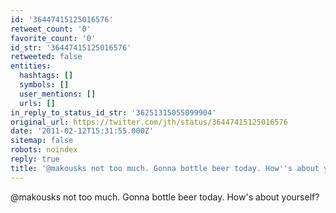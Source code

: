 ```yaml
---
id: '36447415125016576'
retweet_count: '0'
favorite_count: '0'
id_str: '36447415125016576'
retweeted: false
entities:
  hashtags: []
  symbols: []
  user_mentions: []
  urls: []
in_reply_to_status_id_str: '36251315055099904'
original_url: https://twitter.com/jth/status/36447415125016576
date: '2011-02-12T15:31:55.000Z'
sitemap: false
robots: noindex
reply: true
title: '@makousks not too much. Gonna bottle beer today. How''s about yourself?'
---
```


@makousks not too much. Gonna bottle beer today. How's about yourself?